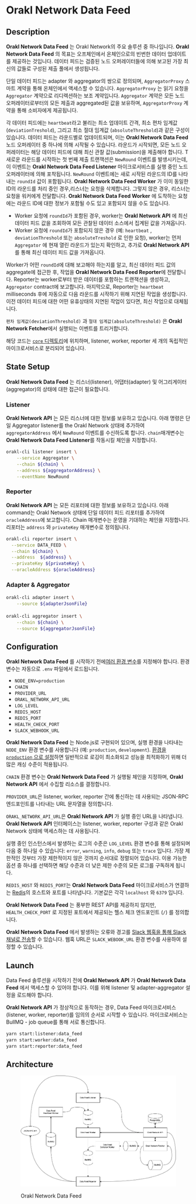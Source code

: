 # Orakl Network Data Feed

## Description

**Orakl Network Data Feed** 는 Orakl Network의 주요 솔루션 중 하나입니다. **Orakl Network Data Feed** 의 목표는 오프체인에서 온체인으로의 빈번한 데이터 업데이트를 제공하는 것입니다. 데이터 피드는 검증된 노드 오퍼레이터들에 의해 보고된 가장 최신의 값들로 구성된 제출 풀에서 생성됩니다.

단일 데이터 피드는 adapter 와 aggregator의 쌍으로 정의되며, `AggregatorProxy` 스마트 계약을 통해 온체인에서 액세스할 수 있습니다. `AggregatorProxy` 는 읽기 요청을 `Aggregator` 계약으로 리디렉션하는 보조 계약입니다. `Aggregator` 계약은 모든 노드 오퍼레이터로부터의 모든 제출과 aggregated된 값을 보유하며, `AggregatorProxy` 계약을 통해 소비자에게 제공됩니다.

각 데이터 피드에는 `heartbeat`라고 불리는 최소 업데이트 간격, 최소 편차 임계값(`deviationTreshold`), 그리고 최소 절대 임계값 (`absoluteThreshold`)과 같은 구성이 있습니다. 데이터 피드는 라운드별로 업데이트되며, 이는 **Orakl Network Data Feed** 노드 오퍼레이터 중 하나에 의해 시작될 수 있습니다. 라운드가 시작되면, 모든 노드 오퍼레이터는 해당 데이터 피드에 대해 최신 관찰 값(submission)을 제출해야 합니다. T새로운 라운드를 시작하는 첫 번째 제출 트랜잭션은 `NewRound` 이벤트를 발생시키는데, 이 이벤트는 **Orakl Network Data Feed Listener** 마이크로서비스를 실행 중인 노드 오퍼레이터에 의해 포착됩니다. `NewRound` 이벤트에는 새로 시작된 라운드의 ID를 나타내는 `roundId` 값이 포함됩니다. **Orakl Network Data Feed Worker** 가 이미 동일한 ID의 라운드를 처리 중인 경우,리스너는 요청을 삭제합니다. 그렇지 않은 경우, 리스너는 요청을 워커에게 전달합니다. **Orakl Network Data Feed Worker** 에 도착하는 요청에는 라운드 ID에 대한 정보가 포함될 수도 있고 포함되지 않을 수도 있습니다.

- Worker 요청에 `roundId`가 포함된 경우, worker는 **Orakl Network API** 에 최신 데이터 피드 값을 조회하여 모든 관찰된 데이터 소스에서 집계된 값을 가져옵니다.
- Worker 요청에 `roundId`가 포함되지 않은 경우 (예: `heartbeat` , `deviationThreshold` 또는 `absoluteTreshold` 로 인한 요청), worker는 먼저 `Aggregator` 에 현재 열린 라운드가 있는지 확인하고, 추가로 **Orakl Network API** 를 통해 최신 데이터 피드 값을 가져옵니다.

Worker가 어떤 `roundId`에 대해 보고해야 하는지를 알고, 최신 데이터 피드 값의 aggregate에 접근한 후, 작업을 **Orakl Network Data Feed Reporter**에 전달합니다. Reporter는 worker로부터 받은 데이터를 포함하는 트랜잭션을 생성하고, `Aggregator` contract에 보고합니다. 마지막으로, Reporter는 `heartbeat` milliseconds 후에 자동으로 다음 라운드를 시작하기 위해 지연된 작업을 생성합니다.이전 데이터 피드에 대한 어떤 유휴상태의 지연된 작업이 있다면, 최신 작업으로 대체됩니다.

`편차 임계값(deviationThreshold)` 과 `절대 임계값(absoluteThreshold)` 은 **Orakl Network Fetcher**에서 실행되는 이벤트를 트리거합니다.

해당 코드는 [`core` 디렉토리](https://github.com/Bisonai/orakl/tree/master/core)에 위치하며, listener, worker, reporter 세 개의 독립적인 마이크로서비스로 분리되어 있습니다.

## State Setup

**Orakl Network Data Feed** 는 리스너(listener), 어댑터(adapter) 및 어그리게이터(aggregator)의 상태에 대한 접근이 필요합니다.

### Listener

**Orakl Network API** 는 모든 리스너에 대한 정보를 보유하고 있습니다. 아래 명령은 단일 Aggregator listener를 the Orakl Network 상태에 추가하여 `aggregatorAddress` 에서 `NewRound` 이벤트를 수신하도록 합니다. `chain`매개변수는 **Orakl Network Data Feed Listener**를 작동시킬 체인을 지정합니다.

```sh
orakl-cli listener insert \
    --service Aggregator \
    --chain ${chain} \
    --address ${aggregatorAddress} \
    --eventName NewRound
```

### Reporter

**Orakl Network API** 는 모든 리포터에 대한 정보를 보유하고 있습니다. 아래 command는 Orakl Network 상태에 단일 데이터 피드 리포터를 추가하여 `oracleAddress`에 보고합니다. Chain 매개변수는 운영을 기대하는 체인을 지정합니다. 리포터는 `address` 와 `privateKey` 매개변수로 정의됩니다.

```sh
orakl-cli reporter insert \
  --service DATA_FEED \
  --chain ${chain} \
  --address  ${address} \
  --privateKey ${privateKey} \
  --oracleAddress ${oracleAddress}
```

### Adapter & Aggregator

```sh
orakl-cli adapter insert \
    --source ${adapterJsonFile}

orakl-cli aggregator insert \
    --chain ${chain} \
    --source ${aggregatorJsonFile}
```

## Configuration

**Orakl Network Data Feed** 를 시작하기 전에[여러 환경 변수](https://github.com/Bisonai/orakl/blob/master/core/.env.example)를 지정해야 합니다. 환경 변수는 자동으로 `.env` 파일에서 로드됩니다.

- `NODE_ENV=production`
- `CHAIN`
- `PROVIDER_URL`
- `ORAKL_NETWORK_API_URL`
- `LOG_LEVEL`
- `REDIS_HOST`
- `REDIS_PORT`
- `HEALTH_CHECK_PORT`
- `SLACK_WEBHOOK_URL`

**Orakl Network Data Feed** 는 Node.js로 구현되어 있으며, 실행 환경을 나타내는 `NODE_ENV` 환경 변수를 사용합니다 (예: `production`, `development`). [환경을 `production` 으로 설정](https://nodejs.org/en/learn/getting-started/nodejs-the-difference-between-development-and-production)하면 일반적으로 로깅이 최소화되고 성능을 최적화하기 위해 더 많은 캐싱 수준이 적용됩니다.

`CHAIN` 환경 변수는 **Orakl Network Data Feed** 가 실행될 체인을 지정하며, **Orakl Network API** 에서 수집할 리소스를 결정합니다.

`PROVIDER_URL`은 listener, worker, reporter 간에 통신하는 데 사용되는 JSON-RPC 엔드포인트를 나타내는 URL 문자열을 정의합니다.

`ORAKL_NETWORK_API_URL`은 **Orakl Network API** 가 실행 중인 URL을 나타냅니다. **Orakl Network API** 인터페이스는 listener, worker, reporter 구성과 같은 Orakl Network 상태에 액세스하는 데 사용됩니다.

실행 중인 인스턴스에서 발생하는 로그의 수준은 `LOG_LEVEL` 환경 변수를 통해 설정되며 다음 중 하나일 수 있습니다: `error`, `warning`, `info`, `debug` 또는 `trace` 입니다. 가장 제한적인 것부터 가장 제한적이지 않은 것까지 순서대로 정렬되어 있습니다. 이용 가능한 옵션 중 하나를 선택하면 해당 수준과 더 낮은 제한 수준의 모든 로그를 구독하게 됩니다.

`REDIS_HOST` 와 `REDIS_PORT`는 **Orakl Network Data Feed** 마이크로서비스가 연결하는 [Redis](https://redis.io/)의 호스트와 포트를 나타냅니다. 기본값은 각각 `localhost` 와 `6379` 입니다.&#x20;

**Orakl Network Data Feed** 는 풍부한 REST API를 제공하지 않지만, `HEALTH_CHECK_PORT` 로 지정된 포트에서 제공되는 헬스 체크 엔드포인트 (`/`) 를 정의합니다.

**Orakl Network Data Feed** 에서 발생하는 오류와 경고를 [Slack 웹훅을 통해 Slack 채널로 전송](https://api.slack.com/messaging/webhooks)할 수 있습니다. 웹훅 URL은 `SLACK_WEBOOK_URL` 환경 변수를 사용하여 설정할 수 있습니다.

## Launch

Data Feed 솔루션을 시작하기 전에 **Orakl Network API** 가 **Orakl Network Data Feed** 에서 액세스할 수 있어야 합니다. 이를 위해 listener 및 adapter-aggregator 설정을 로드해야 합니다.

**Orakl Network API** 가 정상적으로 동작하는 경우, Data Feed 마이크로서비스 (listener, worker, reporter)를 임의의 순서로 시작할 수 있습니다. 마이크로서비스는 BullMQ - job queue를 통해 서로 통신합니다.

```sh
yarn start:listener:data_feed
yarn start:worker:data_feed
yarn start:reporter:data_feed
```

## Architecture

<figure><img src="../.gitbook/assets/orakl-network-data-feed.png" alt=""><figcaption><p>Orakl Network Data Feed</p></figcaption></figure>
